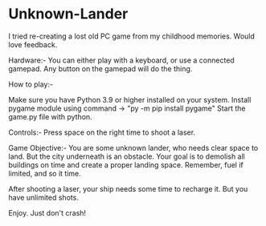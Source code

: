 # Unknown-Lander
I tried re-creating a lost old PC game from my childhood memories. Would love feedback.

Hardware:-
You can either play with a keyboard, or use a connected gamepad. Any button on the gamepad will do the thing.

How to play:-

Make sure you have Python 3.9 or higher installed on your system.
Install pygame module using command -> "py -m pip install pygame"
Start the game.py file with python.

Controls:-
Press space on the right time to shoot a laser.

Game Objective:-
You are some unknown lander, who needs clear space to land. But the city underneath is an obstacle.
Your goal is to demolish all buildings on time and create a proper landing space. Remember, fuel if limited, and so it time.

After shooting a laser, your ship needs some time to recharge it. But you have unlimited shots.

Enjoy. Just don't crash!